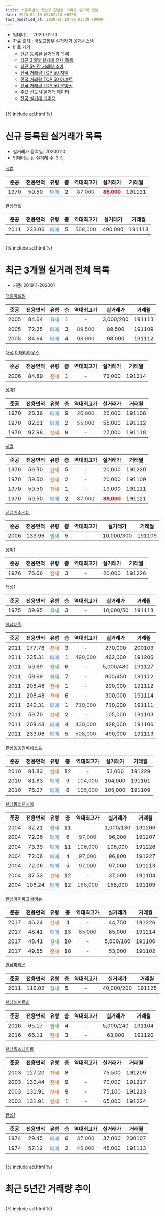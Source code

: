 ```yaml
---
title: 서울특별시 용산구 한남동 아파트 실거래 정보
date: 2020-01-10 06:02:28 +0900
last_modified_at: 2020-01-10 06:02:28 +0900
---
```


* 업데이트 : 2020-01-10
* 자료 출처 : [국토교통부 실거래가 공개시스템](http://rt.molit.go.kr)
* 바로 가기
    * [신규 등록된 실거래가 목록](#신규-등록된-실거래가-목록)
    * [최근 3개월 실거래 전체 목록](#최근-3개월-실거래-전체-목록)
    * [최근 5년간 거래량 추이](#최근-5년간-거래량-추이)
    * [전국 거래량 TOP 50 지역](https://inasie.github.io/apt-trade-info/최근-3개월-전국에서-가장-거래가-많이-발생한-지역)
    * [전국 거래량 TOP 50 아파트](https://inasie.github.io/apt-trade-info/최근-3개월-전국에서-가장-거래가-많이-발생한-아파트)
    * [전국 거래량 TOP 50 분양권](https://inasie.github.io/apt-trade-info/최근-3개월-전국에서-가장-거래가-많이-발생한-분양권)
    * [주요 신도시 실거래 데이터](https://inasie.github.io/apt-trade-info/주요-신도시)
    * [전국 실거래 데이터](https://inasie.github.io/apt-trade-info/전국)
<br>
{% include ad.html %}
<br>

# 신규 등록된 실거래가 목록
* 실거래가 등록일: 20200110
* 업데이트 된 실거래 수: 2 건


[시범](https://search.naver.com/search.naver?query=%EC%84%9C%EC%9A%B8%ED%8A%B9%EB%B3%84%EC%8B%9C+%EC%9A%A9%EC%82%B0%EA%B5%AC+%ED%95%9C%EB%82%A8%EB%8F%99+%EC%8B%9C%EB%B2%94)

|준공|전용면적|유형|층|역대최고가|실거래가|거래월|
|:---:|:---:|:---:|:---:|:---:|:---:|:---:|
|1970|59.50|<span style="color:#4285f3">매매</span>|2|<span style="color:#444444">87,000</span>|<b><span style="color:#ff0000">88,000</span></b>|191121|

[한남더힐](https://search.naver.com/search.naver?query=%EC%84%9C%EC%9A%B8%ED%8A%B9%EB%B3%84%EC%8B%9C+%EC%9A%A9%EC%82%B0%EA%B5%AC+%ED%95%9C%EB%82%A8%EB%8F%99+%ED%95%9C%EB%82%A8%EB%8D%94%ED%9E%90)

|준공|전용면적|유형|층|역대최고가|실거래가|거래월|
|:---:|:---:|:---:|:---:|:---:|:---:|:---:|
|2011|233.06|<span style="color:#4285f3">매매</span>|5|<span style="color:#444444">508,000</span>|490,000|191113|


<br>
{% include ad.html %}
<br>

# 최근 3개월 실거래 전체 목록
* 기준: 201911-202001


[대림아르빌](https://search.naver.com/search.naver?query=%EC%84%9C%EC%9A%B8%ED%8A%B9%EB%B3%84%EC%8B%9C+%EC%9A%A9%EC%82%B0%EA%B5%AC+%ED%95%9C%EB%82%A8%EB%8F%99+%EB%8C%80%EB%A6%BC%EC%95%84%EB%A5%B4%EB%B9%8C)

|준공|전용면적|유형|층|역대최고가|실거래가|거래월|
|:---:|:---:|:---:|:---:|:---:|:---:|:---:|
|2005|84.64|<span style="color:#34a853">월세</span>|1|<span style="color:#444444">-</span>|3,000/200|191113|
|2005|72.25|<span style="color:#4285f3">매매</span>|3|<span style="color:#444444">89,500</span>|89,500|191109|
|2005|84.64|<span style="color:#4285f3">매매</span>|4|<span style="color:#444444">98,000</span>|98,000|191112|

[대성 이태리하우스](https://search.naver.com/search.naver?query=%EC%84%9C%EC%9A%B8%ED%8A%B9%EB%B3%84%EC%8B%9C+%EC%9A%A9%EC%82%B0%EA%B5%AC+%ED%95%9C%EB%82%A8%EB%8F%99+%EB%8C%80%EC%84%B1+%EC%9D%B4%ED%83%9C%EB%A6%AC%ED%95%98%EC%9A%B0%EC%8A%A4)

|준공|전용면적|유형|층|역대최고가|실거래가|거래월|
|:---:|:---:|:---:|:---:|:---:|:---:|:---:|
|2006|84.89|<span style="color:#ff5a00">전세</span>|1|<span style="color:#444444">-</span>|73,000|191214|

[성아1](https://search.naver.com/search.naver?query=%EC%84%9C%EC%9A%B8%ED%8A%B9%EB%B3%84%EC%8B%9C+%EC%9A%A9%EC%82%B0%EA%B5%AC+%ED%95%9C%EB%82%A8%EB%8F%99+%EC%84%B1%EC%95%841)

|준공|전용면적|유형|층|역대최고가|실거래가|거래월|
|:---:|:---:|:---:|:---:|:---:|:---:|:---:|
|1970|28.36|<span style="color:#4285f3">매매</span>|9|<span style="color:#444444">26,000</span>|26,000|191108|
|1970|82.61|<span style="color:#4285f3">매매</span>|2|<span style="color:#444444">55,000</span>|55,000|191112|
|1970|97.98|<span style="color:#ff5a00">전세</span>|8|<span style="color:#444444">-</span>|27,000|191118|

[시범](https://search.naver.com/search.naver?query=%EC%84%9C%EC%9A%B8%ED%8A%B9%EB%B3%84%EC%8B%9C+%EC%9A%A9%EC%82%B0%EA%B5%AC+%ED%95%9C%EB%82%A8%EB%8F%99+%EC%8B%9C%EB%B2%94)

|준공|전용면적|유형|층|역대최고가|실거래가|거래월|
|:---:|:---:|:---:|:---:|:---:|:---:|:---:|
|1970|59.50|<span style="color:#ff5a00">전세</span>|5|<span style="color:#444444">-</span>|20,000|191220|
|1970|59.50|<span style="color:#ff5a00">전세</span>|2|<span style="color:#444444">-</span>|20,000|191109|
|1970|59.50|<span style="color:#ff5a00">전세</span>|1|<span style="color:#444444">-</span>|19,000|191111|
|1970|59.50|<span style="color:#4285f3">매매</span>|2|<span style="color:#444444">87,000</span>|<b><span style="color:#ff0000">88,000</span></b>|191121|

[신성미소시티](https://search.naver.com/search.naver?query=%EC%84%9C%EC%9A%B8%ED%8A%B9%EB%B3%84%EC%8B%9C+%EC%9A%A9%EC%82%B0%EA%B5%AC+%ED%95%9C%EB%82%A8%EB%8F%99+%EC%8B%A0%EC%84%B1%EB%AF%B8%EC%86%8C%EC%8B%9C%ED%8B%B0)

|준공|전용면적|유형|층|역대최고가|실거래가|거래월|
|:---:|:---:|:---:|:---:|:---:|:---:|:---:|
|2006|139.96|<span style="color:#34a853">월세</span>|5|<span style="color:#444444">-</span>|10,000/300|191109|

[장미1](https://search.naver.com/search.naver?query=%EC%84%9C%EC%9A%B8%ED%8A%B9%EB%B3%84%EC%8B%9C+%EC%9A%A9%EC%82%B0%EA%B5%AC+%ED%95%9C%EB%82%A8%EB%8F%99+%EC%9E%A5%EB%AF%B81)

|준공|전용면적|유형|층|역대최고가|실거래가|거래월|
|:---:|:---:|:---:|:---:|:---:|:---:|:---:|
|1976|76.66|<span style="color:#ff5a00">전세</span>|3|<span style="color:#444444">-</span>|20,000|191226|

[태성1](https://search.naver.com/search.naver?query=%EC%84%9C%EC%9A%B8%ED%8A%B9%EB%B3%84%EC%8B%9C+%EC%9A%A9%EC%82%B0%EA%B5%AC+%ED%95%9C%EB%82%A8%EB%8F%99+%ED%83%9C%EC%84%B11)

|준공|전용면적|유형|층|역대최고가|실거래가|거래월|
|:---:|:---:|:---:|:---:|:---:|:---:|:---:|
|1975|59.95|<span style="color:#34a853">월세</span>|3|<span style="color:#444444">-</span>|10,000/50|191113|

[한남더힐](https://search.naver.com/search.naver?query=%EC%84%9C%EC%9A%B8%ED%8A%B9%EB%B3%84%EC%8B%9C+%EC%9A%A9%EC%82%B0%EA%B5%AC+%ED%95%9C%EB%82%A8%EB%8F%99+%ED%95%9C%EB%82%A8%EB%8D%94%ED%9E%90)

|준공|전용면적|유형|층|역대최고가|실거래가|거래월|
|:---:|:---:|:---:|:---:|:---:|:---:|:---:|
|2011|177.76|<span style="color:#ff5a00">전세</span>|3|<span style="color:#444444">-</span>|270,000|200103|
|2011|235.31|<span style="color:#4285f3">매매</span>|1|<span style="color:#444444">490,000</span>|462,000|191206|
|2011|59.69|<span style="color:#34a853">월세</span>|6|<span style="color:#444444">-</span>|5,000/480|191127|
|2011|59.69|<span style="color:#34a853">월세</span>|7|<span style="color:#444444">-</span>|900/450|191112|
|2011|208.48|<span style="color:#ff5a00">전세</span>|1|<span style="color:#444444">-</span>|290,000|191112|
|2011|208.48|<span style="color:#ff5a00">전세</span>|6|<span style="color:#444444">-</span>|300,000|191114|
|2011|240.31|<span style="color:#4285f3">매매</span>|1|<span style="color:#444444">710,000</span>|710,000|191111|
|2011|59.70|<span style="color:#ff5a00">전세</span>|2|<span style="color:#444444">-</span>|105,000|191103|
|2011|208.48|<span style="color:#4285f3">매매</span>|4|<span style="color:#444444">430,000</span>|428,000|191106|
|2011|233.06|<span style="color:#4285f3">매매</span>|5|<span style="color:#444444">508,000</span>|490,000|191113|

[한남동동원베네스트](https://search.naver.com/search.naver?query=%EC%84%9C%EC%9A%B8%ED%8A%B9%EB%B3%84%EC%8B%9C+%EC%9A%A9%EC%82%B0%EA%B5%AC+%ED%95%9C%EB%82%A8%EB%8F%99+%ED%95%9C%EB%82%A8%EB%8F%99%EB%8F%99%EC%9B%90%EB%B2%A0%EB%84%A4%EC%8A%A4%ED%8A%B8)

|준공|전용면적|유형|층|역대최고가|실거래가|거래월|
|:---:|:---:|:---:|:---:|:---:|:---:|:---:|
|2010|81.83|<span style="color:#ff5a00">전세</span>|12|<span style="color:#444444">-</span>|53,000|191229|
|2010|81.83|<span style="color:#4285f3">매매</span>|9|<span style="color:#444444">104,000</span>|104,000|191101|
|2010|76.07|<span style="color:#4285f3">매매</span>|6|<span style="color:#444444">105,000</span>|105,000|191109|

[한남동리첸시아](https://search.naver.com/search.naver?query=%EC%84%9C%EC%9A%B8%ED%8A%B9%EB%B3%84%EC%8B%9C+%EC%9A%A9%EC%82%B0%EA%B5%AC+%ED%95%9C%EB%82%A8%EB%8F%99+%ED%95%9C%EB%82%A8%EB%8F%99%EB%A6%AC%EC%B2%B8%EC%8B%9C%EC%95%84)

|준공|전용면적|유형|층|역대최고가|실거래가|거래월|
|:---:|:---:|:---:|:---:|:---:|:---:|:---:|
|2004|32.21|<span style="color:#34a853">월세</span>|11|<span style="color:#444444">-</span>|1,000/130|191206|
|2004|72.06|<span style="color:#4285f3">매매</span>|6|<span style="color:#444444">97,000</span>|96,000|191207|
|2004|73.39|<span style="color:#4285f3">매매</span>|11|<span style="color:#444444">106,000</span>|106,000|191226|
|2004|72.06|<span style="color:#4285f3">매매</span>|4|<span style="color:#444444">97,000</span>|96,800|191227|
|2004|72.06|<span style="color:#4285f3">매매</span>|5|<span style="color:#444444">97,000</span>|97,000|191213|
|2004|37.53|<span style="color:#ff5a00">전세</span>|12|<span style="color:#444444">-</span>|37,000|191104|
|2004|106.24|<span style="color:#4285f3">매매</span>|12|<span style="color:#444444">158,000</span>|158,000|191109|

[한남아이파크애비뉴](https://search.naver.com/search.naver?query=%EC%84%9C%EC%9A%B8%ED%8A%B9%EB%B3%84%EC%8B%9C+%EC%9A%A9%EC%82%B0%EA%B5%AC+%ED%95%9C%EB%82%A8%EB%8F%99+%ED%95%9C%EB%82%A8%EC%95%84%EC%9D%B4%ED%8C%8C%ED%81%AC%EC%95%A0%EB%B9%84%EB%89%B4)

|준공|전용면적|유형|층|역대최고가|실거래가|거래월|
|:---:|:---:|:---:|:---:|:---:|:---:|:---:|
|2017|46.24|<span style="color:#ff5a00">전세</span>|4|<span style="color:#444444">-</span>|44,750|191226|
|2017|48.41|<span style="color:#4285f3">매매</span>|13|<span style="color:#444444">85,000</span>|85,000|191214|
|2017|48.41|<span style="color:#34a853">월세</span>|10|<span style="color:#444444">-</span>|5,000/180|191106|
|2017|49.55|<span style="color:#ff5a00">전세</span>|10|<span style="color:#444444">-</span>|53,000|191102|

[한남파라곤](https://search.naver.com/search.naver?query=%EC%84%9C%EC%9A%B8%ED%8A%B9%EB%B3%84%EC%8B%9C+%EC%9A%A9%EC%82%B0%EA%B5%AC+%ED%95%9C%EB%82%A8%EB%8F%99+%ED%95%9C%EB%82%A8%ED%8C%8C%EB%9D%BC%EA%B3%A4)

|준공|전용면적|유형|층|역대최고가|실거래가|거래월|
|:---:|:---:|:---:|:---:|:---:|:---:|:---:|
|2011|116.02|<span style="color:#34a853">월세</span>|5|<span style="color:#444444">-</span>|40,000/200|191125|

[한남해피트리](https://search.naver.com/search.naver?query=%EC%84%9C%EC%9A%B8%ED%8A%B9%EB%B3%84%EC%8B%9C+%EC%9A%A9%EC%82%B0%EA%B5%AC+%ED%95%9C%EB%82%A8%EB%8F%99+%ED%95%9C%EB%82%A8%ED%95%B4%ED%94%BC%ED%8A%B8%EB%A6%AC)

|준공|전용면적|유형|층|역대최고가|실거래가|거래월|
|:---:|:---:|:---:|:---:|:---:|:---:|:---:|
|2016|65.17|<span style="color:#34a853">월세</span>|4|<span style="color:#444444">-</span>|5,000/240|191104|
|2016|66.11|<span style="color:#ff5a00">전세</span>|3|<span style="color:#444444">-</span>|63,000|191120|


<script async src="//pagead2.googlesyndication.com/pagead/js/adsbygoogle.js"></script>
<!-- 기본 -->
<ins class="adsbygoogle"
     style="display:block"
     data-ad-client="ca-pub-2446590836940007"
     data-ad-slot="1659523306"
     data-ad-format="auto"
     data-full-width-responsive="true"></ins>
<script>
(adsbygoogle = window.adsbygoogle || []).push({});
</script>


[한남힐스테이트](https://search.naver.com/search.naver?query=%EC%84%9C%EC%9A%B8%ED%8A%B9%EB%B3%84%EC%8B%9C+%EC%9A%A9%EC%82%B0%EA%B5%AC+%ED%95%9C%EB%82%A8%EB%8F%99+%ED%95%9C%EB%82%A8%ED%9E%90%EC%8A%A4%ED%85%8C%EC%9D%B4%ED%8A%B8)

|준공|전용면적|유형|층|역대최고가|실거래가|거래월|
|:---:|:---:|:---:|:---:|:---:|:---:|:---:|
|2003|127.20|<span style="color:#ff5a00">전세</span>|8|<span style="color:#444444">-</span>|75,500|191209|
|2003|130.44|<span style="color:#ff5a00">전세</span>|9|<span style="color:#444444">-</span>|70,000|191217|
|2003|131.91|<span style="color:#ff5a00">전세</span>|9|<span style="color:#444444">-</span>|75,100|191213|
|2003|131.91|<span style="color:#ff5a00">전세</span>|1|<span style="color:#444444">-</span>|65,000|191224|

[한성1](https://search.naver.com/search.naver?query=%EC%84%9C%EC%9A%B8%ED%8A%B9%EB%B3%84%EC%8B%9C+%EC%9A%A9%EC%82%B0%EA%B5%AC+%ED%95%9C%EB%82%A8%EB%8F%99+%ED%95%9C%EC%84%B11)

|준공|전용면적|유형|층|역대최고가|실거래가|거래월|
|:---:|:---:|:---:|:---:|:---:|:---:|:---:|
|1974|29.45|<span style="color:#4285f3">매매</span>|6|<span style="color:#444444">37,000</span>|37,000|200107|
|1974|57.12|<span style="color:#4285f3">매매</span>|2|<span style="color:#444444">45,000</span>|45,000|191113|


<br>
{% include ad.html %}
<br>

# 최근 5년간 거래량 추이


<div style="width:100%;">
    <canvas id="deal_progress" height="200"></canvas>
</div>

<script>
new Chart(document.getElementById("deal_progress"), {
    type: 'line',
    data: {
        labels: ['201501','201502','201503','201504','201505','201506','201507','201508','201509','201510','201511','201512','201601','201602','201603','201604','201605','201606','201607','201608','201609','201610','201611','201612','201701','201702','201703','201704','201705','201706','201707','201708','201709','201710','201711','201712','201801','201802','201803','201804','201805','201806','201807','201808','201809','201810','201811','201812','201901','201902','201903','201904','201905','201906','201907','201908','201909','201910','201911','201912','202001'],
        datasets: [{
            label: '매매',
            pointRadius: 1,
            data: [19, 19, 27, 28, 18, 20, 15, 14, 21, 12, 18, 20, 15, 10, 23, 24, 69, 52, 38, 21, 28, 23, 16, 19, 13, 11, 26, 37, 51, 33, 37, 21, 30, 13, 26, 21, 23, 16, 17, 20, 11, 12, 25, 23, 28, 14, 14, 7, 10, 10, 11, 14, 32, 17, 22, 23, 17, 31, 12, 6, 1],
            borderColor: "rgba(255, 201, 14, 1)",
            backgroundColor: "rgba(255, 201, 14, 0.5)",
            fill: false,
            lineTension: 0
        },{
            label: '전월세',
            pointRadius: 1,
            data: [18, 16, 28, 34, 25, 27, 20, 10, 20, 24, 11, 15, 14, 13, 21, 15, 23, 15, 13, 14, 13, 22, 12, 13, 19, 26, 35, 36, 39, 30, 13, 18, 20, 22, 24, 12, 19, 16, 32, 27, 18, 26, 16, 18, 14, 26, 18, 16, 24, 18, 34, 26, 21, 19, 24, 24, 20, 30, 17, 10, 1],
            borderColor: "rgba(0, 141, 185, 1)",
            backgroundColor: "rgba(0, 141, 185, 0.5)",
            fill: false,
            lineTension: 0
        }
        ]
    },
    options: {
        responsive: true,
        title: {
            display: false
        },
        tooltips: {
            mode: 'index',
            intersect: false
        },
        hover: {
            mode: 'nearest',
            intersect: true
        },
        scales: {
            xAxes: [{
                display: true,
                scaleLabel: {
                    display: true,
                    labelString: '년/월'
                }
            }],
            yAxes: [{
                display: true,
                ticks: {
                    suggestedMin: 0,
                },
                scaleLabel: {
                    display: true,
                    labelString: '실거래 수'
                }
            }]
        }
    }
});

</script>


<br>
{% include ad.html %}
<br>

